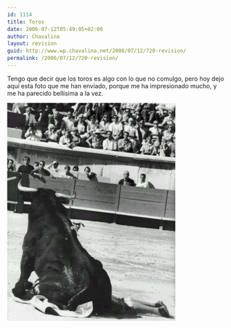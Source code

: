 ```yaml
---
id: 1114
title: Toros
date: 2006-07-12T05:49:05+02:00
author: Chavalina
layout: revision
guid: http://www.wp.chavalina.net/2006/07/12/720-revision/
permalink: /2006/07/12/720-revision/
---
```

Tengo que decir que los toros es algo con lo que no comulgo, pero hoy dejo aqu&iacute; esta foto que me han enviado, porque me ha impresionado mucho, y me ha parecido bell&iacute;sima a la vez.

<p class="imgcentro">
  <img src="/imagenes/fotos/toro.gif" alt="Un toro vence al torero" />
</p>
